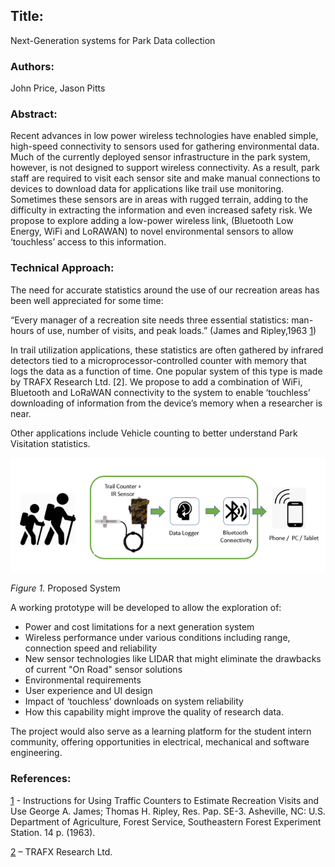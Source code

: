 ## Title: 
Next-Generation systems for Park Data collection

### Authors: 
John Price, Jason Pitts

### Abstract: 

Recent advances in low power wireless technologies have enabled simple, high-speed connectivity to sensors used for gathering environmental data. Much of the currently deployed sensor infrastructure in the park system, however, is not designed to support wireless connectivity. As a result, park staff are required to visit each sensor site and make manual connections to devices to download data for applications like trail use monitoring. Sometimes these sensors are in areas with rugged terrain, adding to the difficulty in extracting the information and even increased safety risk. We propose to explore adding a low-power wireless link, (Bluetooth Low Energy, WiFi and LoRAWAN) to novel environmental sensors to allow ‘touchless’ access to this information. 

### Technical Approach: 
The need for accurate statistics around the use of our recreation areas has been well appreciated for some time:

“Every manager of a recreation site needs three essential statistics: man-hours of use, number of visits, and peak loads.” (James and Ripley,1963 [1](https://github.com/digamesystems/LIDAR/blob/main/docs/Reference/rp_se003.pdf))

In trail utilization applications, these statistics are often gathered by infrared detectors tied to a microprocessor-controlled counter with memory that logs the data as a function of time. One popular system of this type is made by TRAFX Research Ltd. [2]. We propose to add a combination of WiFi, Bluetooth and LoRaWAN connectivity to the system to enable ‘touchless’ downloading of information from the device’s memory when a researcher is near. 
 
Other applications include Vehicle counting to better understand Park Visitation statistics.

![System Schematic](Picture1.png)

*Figure 1.* Proposed System


A working prototype will be developed to allow the exploration of: 
- Power and cost limitations for a next generation system
- Wireless performance under various conditions including range, connection speed and reliability
- New sensor technologies like LIDAR that might eliminate the drawbacks of current "On Road" sensor solutions
- Environmental requirements 
- User experience and UI design 
- Impact of ‘touchless’ downloads on system reliability
- How this capability might improve the quality of research data.
  
The project would also serve as a learning platform for the student intern community, offering opportunities in electrical, mechanical and software engineering.

### References: 
[1](https://github.com/digamesystems/LIDAR/blob/main/docs/Reference/rp_se003.pdf) - Instructions for Using Traffic Counters to Estimate Recreation Visits and Use George A. James; Thomas H. Ripley, Res. Pap. SE-3. Asheville, NC: U.S. Department of Agriculture, Forest Service, Southeastern Forest Experiment Station. 14 p. (1963).

[2](https://www.trafx.net/about) – TRAFX Research Ltd. 
